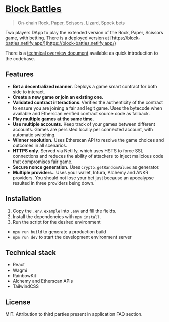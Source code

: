 # [Block Battles](https://block-battles.netlify.app/)

> On-chain Rock, Paper, Scissors, Lizard, Spock bets

Two players DApp to play the extended version of the Rock, Paper, Scissors game,
with betting. There is a deployed version at [https://block-battles.netlify.app/](https://block-battles.netlify.app/)

There is a [technical overview document](./docs/technical-overview.md) available
as quick introduction to the codebase.

## Features

- **Bet a decentralized manner**. Deploys a game smart contract for both side
  to interact.
- **Create a new game or join an existing one.**
- **Validated contract interactions**. Verifies the authenticity of the
  contract to ensure you are joining a fair and legit game. Uses the
  bytecode when available and Etherscan verified contract source code as fallback.
- **Play multiple games at the same time.**
- **Use multiple accounts.** Keep track of your games between different
  accounts. Games are persisted locally per connected account, with automatic
  switching.
- **Winner resolution.** Uses Etherscan API to resolve the game choices and
  outcomes in all scenarios.
- **HTTPS only**. Served via Netlify, which uses HSTS to force SSL connections
  and reduces the ability of attackers to inject malicious code that
  compromises fair game.
- **Secure nonce generation.** Uses `crypto.getRandomValues` as generator.
- **Multiple providers.**. Uses your wallet, Infura, Alchemy and ANKR
  providers. You should not lose your bet just because an apocalypse
  resulted in three providers being down.

## Installation

1. Copy the `.env.example` into `.env` and fill the fields.
2. Install the dependencies with `npm install`.
3. Run the script for the desired environment

- `npm run build` to generate a production build
- `npm run dev` to start the development environment server

## Technical stack

- React
- Wagmi
- RainbowKit
- Alchemy and Etherscan APIs
- TailwindCSS

## License

MIT. Attribution to third parties present in application FAQ section.
